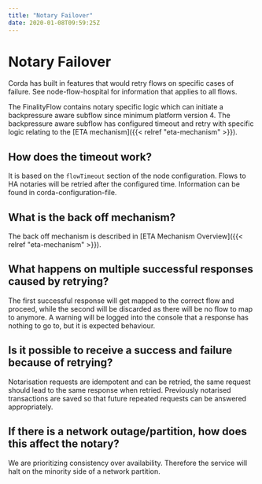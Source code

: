 ```yaml
---
title: "Notary Failover"
date: 2020-01-08T09:59:25Z
---
```



# Notary Failover
Corda has built in features that would retry flows on specific cases of failure. See node-flow-hospital for information
            that applies to all flows.

The FinalityFlow contains notary specific logic which can initiate a backpressure aware subflow since minimum platform version 4.
            The backpressure aware subflow has configured timeout and retry with specific logic relating
            to the [ETA mechanism]({{< relref "eta-mechanism" >}}).


## How does the timeout work?
It is based on the `flowTimeout` section of the node configuration. Flows to HA notaries will be retried after the configured
                time. Information can be found in corda-configuration-file.


## What is the back off mechanism?
The back off mechanism is described in [ETA Mechanism Overview]({{< relref "eta-mechanism" >}}).


## What happens on multiple successful responses caused by retrying?
The first successful response will get mapped to the correct flow and proceed, while the second will be discarded as there will
                be no flow to map to anymore. A warning will be logged into the console that a response has nothing to go to, but it is expected
                behaviour.


## Is it possible to receive a success and failure because of retrying?
Notarisation requests are idempotent and can be retried, the same request should lead to the same response when retried.
                Previously notarised transactions are saved so that future repeated requests can be answered appropriately.


## If there is a network outage/partition, how does this affect the notary?
We are prioritizing consistency over availability. Therefore the service will halt on the minority side of a network partition.


